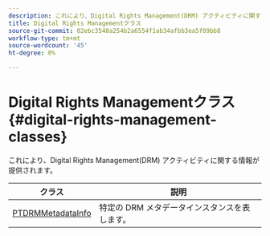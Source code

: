 ```yaml
---
description: これにより、Digital Rights Management(DRM) アクティビティに関する情報が提供されます。
title: Digital Rights Managementクラス
source-git-commit: 02ebc3548a254b2a6554f1ab34afbb3ea5f09bb8
workflow-type: tm+mt
source-wordcount: '45'
ht-degree: 0%

---
```


# Digital Rights Managementクラス{#digital-rights-management-classes}

これにより、Digital Rights Management(DRM) アクティビティに関する情報が提供されます。

| **クラス** | **説明** |
|---|---|
| [PTDRMMetadataInfo](https://help.adobe.com/en_US/primetime/api/psdk/appledoc/Classes/PTDRMMetadataInfo.html) | 特定の DRM メタデータインスタンスを表します。 |
